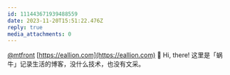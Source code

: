 ```yaml
---
id: 111443671939488559
date: 2023-11-20T15:51:22.476Z
reply: true
media_attachments: 0
---
```


[@mtfront](https://douchi.space/@mtfront) [https://eallion.com](https://eallion.com) 👋 Hi, there! 这里是「蜗牛」记录生活的博客，没什么技术，也没有文采。


